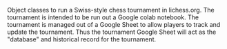 Object classes to run a Swiss-style chess tournament in lichess.org. The tournament is intended to be run out a Google 
colab notebook. The tournament is managed out of a Google Sheet to allow players to track and update the tournament. 
Thus the tournament Google Sheet will act as the "database" and historical record for the tournament.
